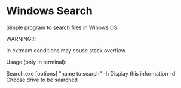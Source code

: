 # Windows Search
Simple program to search files in Winows OS. 

WARNING!!!

In extream conditions may couse stack overflow.
 
Usage (only in terminal):
 
Search.exe [options] "name to search"
   	-h                 Display this information
   	-d <drive letter>  Choose drive to be searched
